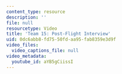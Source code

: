 ```yaml
---
content_type: resource
description: ''
file: null
resourcetype: Video
title: 'Team 15: Post-Flight Interview'
uid: 0dc6abb8-fd75-50fd-aa95-fab8359e3d9f
video_files:
  video_captions_file: null
video_metadata:
  youtube_id: aYB5gCiissI
---
```

